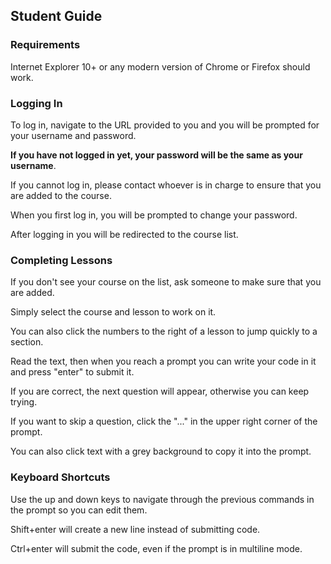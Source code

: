 ## Student Guide ##

### Requirements ###
Internet Explorer 10+ or any modern version of Chrome or Firefox should work.

### Logging In ###
To log in, navigate to the URL provided to you and you will be prompted for your username and password.

**If you have not logged in yet, your password will be the same as your username**.

If you cannot log in, please contact whoever is in charge to ensure that you are added to the course.

When you first log in, you will be prompted to change your password.

After logging in you will be redirected to the course list.

### Completing Lessons ###
If you don't see your course on the list, ask someone to make sure that you are added.

Simply select the course and lesson to work on it.

You can also click the numbers to the right of a lesson to jump quickly to a section.

Read the text, then when you reach a prompt you can write your code in it and press "enter" to submit it.

If you are correct, the next question will appear, otherwise you can keep trying.

If you want to skip a question, click the "..." in the upper right corner of the prompt.

You can also click text with a grey background to copy it into the prompt.

### Keyboard Shortcuts ###
Use the up and down keys to navigate through the previous commands in the prompt so you can edit them.

Shift+enter will create a new line instead of submitting code.

Ctrl+enter will submit the code, even if the prompt is in multiline mode.
